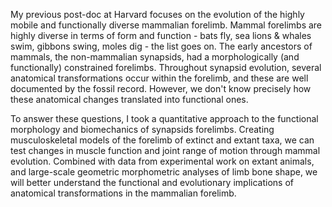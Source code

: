 My previous post-doc at Harvard focuses on the evolution of the highly mobile and functionally diverse mammalian forelimb. Mammal forelimbs are highly diverse in terms of form and function - bats fly, sea lions & whales swim, gibbons swing, moles dig - the list goes on. The early ancestors of mammals, the non-mammalian synapsids, had a morphologically (and functionally) constrained forelimbs. Throughout synapsid evolution, several anatomical transformations occur within the forelimb, and these are well documented by the fossil record. However, we don't know precisely how these anatomical changes translated into functional ones. 

To answer these questions, I took a quantitative approach to the functional morphology and biomechanics of synapsids forelimbs. Creating musculoskeletal models of the forelimb of extinct and extant taxa, we can test changes in muscle function and joint range of motion through mammal evolution. Combined with data from experimental work on extant animals, and large-scale geometric morphometric analyses of limb bone shape, we will better understand the functional and evolutionary implications of anatomical transformations in the mammalian forelimb.

